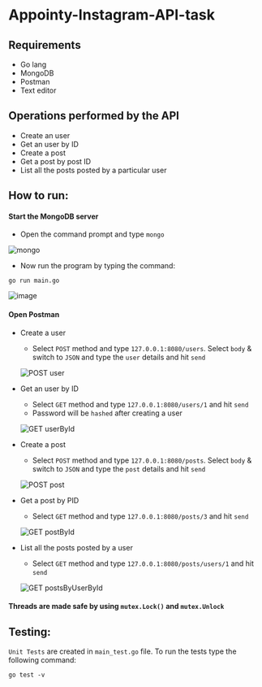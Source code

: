 # Appointy-Instagram-API-task
## Requirements
* Go lang
* MongoDB
* Postman
* Text editor

## Operations performed by the API
* Create an user
* Get an user by ID
* Create a post
* Get a post by post ID
* List all the posts posted by a particular user

## How to run:
#### Start the MongoDB server
* Open the command prompt and type `mongo`

![mongo](https://user-images.githubusercontent.com/69240053/136656817-c4b20cb9-3eda-4fdb-9e92-376438051213.png)
* Now run the program by typing the command:
```
go run main.go
```
![image](https://user-images.githubusercontent.com/69240053/136656839-85210188-578b-4a0f-97d7-e39ba68087ac.png)

#### Open Postman
* Create a user
  * Select `POST` method and type `127.0.0.1:8080/users`. Select `body` & switch to `JSON` and type the `user` details and hit `send`
  
  ![POST user](https://user-images.githubusercontent.com/69240053/136656330-85ee7e0e-f906-4446-bf70-e1a0f3fbe12d.png)
* Get an user by ID
  * Select `GET` method and type `127.0.0.1:8080/users/1` and hit `send`
  * Password will be `hashed` after creating a user
  
  ![GET userById](https://user-images.githubusercontent.com/69240053/136656589-b5754cbf-29cd-437a-8ce9-77def8c82a01.png)
* Create a post
  * Select `POST` method and type `127.0.0.1:8080/posts`. Select `body` & switch to `JSON` and type the `post` details and hit `send`
  
  ![POST post](https://user-images.githubusercontent.com/69240053/136656667-3ddaa08b-a0b2-4ea3-9f82-f448793918d6.png)
* Get a post by PID
  * Select `GET` method and type `127.0.0.1:8080/posts/3` and hit `send`
  
  ![GET postById](https://user-images.githubusercontent.com/69240053/136656698-7745e771-7ea4-4046-a01f-6cf2d751af9d.png)
* List all the posts posted by a user
  * Select `GET` method and type `127.0.0.1:8080/posts/users/1` and hit `send`
  
  ![GET postsByUserById](https://user-images.githubusercontent.com/69240053/136656743-185e2a14-70f3-4f88-b315-93c02747940b.png)

#### Threads are made safe by using `mutex.Lock()` and `mutex.Unlock`
## Testing:
`Unit Tests` are created in `main_test.go` file.
To run the tests type the following command:
```
go test -v
```

